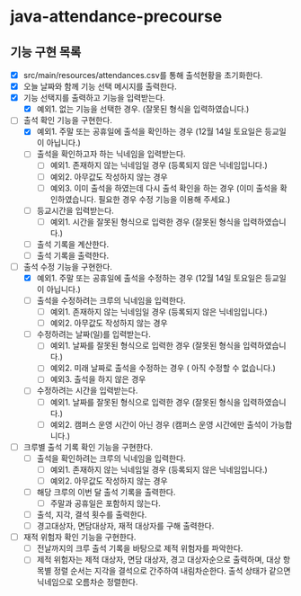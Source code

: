 # java-attendance-precourse

## 기능 구현 목록

- [x] src/main/resources/attendances.csv를 통해 출석현황을 초기화한다.
- [x] 오늘 날짜와 함께 기능 선택 메시지를 출력한다.
- [x] 기능 선택지를 출력하고 기능을 입력받는다.
    - [x] 예외1. 없는 기능을 선택한 경우. (잘못된 형식을 입력하였습니다.)
- [ ] 출석 확인 기능을 구현한다.
    - [x] 예외1. 주말 또는 공휴일에 출석을 확인하는 경우 (12월 14일 토요일은 등교일이 아닙니다.)
    - [ ] 출석을 확인하고자 하는 닉네임을 입력받는다.
        - [ ] 예외1. 존재하지 않는 닉네임일 경우 (등록되지 않은 닉네임입니다.)
        - [ ] 예외2. 아무값도 작성하지 않는 경우
        - [ ] 예외3. 이미 출석을 하였는데 다시 출석 확인을 하는 경우 (이미 출석을 확인하였습니다. 필요한 경우 수정 기능을 이용해 주세요.)
    - [ ] 등교시간을 입력받는다.
        - [ ] 예외1. 시간을 잘못된 형식으로 입력한 경우 (잘못된 형식을 입력하였습니다.)
    - [ ] 출석 기록을 계산한다.
    - [ ] 출석 기록을 출력한다.
- [ ] 출석 수정 기능을 구현한다.
    - [x] 예외1. 주말 또는 공휴일에 출석을 수정하는 경우 (12월 14일 토요일은 등교일이 아닙니다.)
    - [ ] 출석을 수정하려는 크루의 닉네임을 입력한다.
        - [ ] 예외1. 존재하지 않는 닉네임일 경우 (등록되지 않은 닉네임입니다.)
        - [ ] 예외2. 아무값도 작성하지 않는 경우
    - [ ] 수정하려는 날짜(일)를 입력받는다.
        - [ ] 예외1. 날짜를 잘못된 형식으로 입력한 경우 (잘못된 형식을 입력하였습니다.)
        - [ ] 예외2. 미래 날짜로 출석을 수정하는 경우 ( 아직 수정할 수 없습니다.)
        - [ ] 예외3. 출석을 하지 않은 경우
    - [ ] 수정하려는 시간을 입력받는다.
        - [ ] 예외1. 날짜를 잘못된 형식으로 입력한 경우 (잘못된 형식을 입력하였습니다.)
        - [ ] 예외2. 캠퍼스 운영 시간이 아닌 경우 (캠퍼스 운영 시간에만 출석이 가능합니다.)
- [ ] 크루별 출석 기록 확인 기능을 구현한다.
    - [ ] 출석을 확인하려는 크루의 닉네임을 입력한다.
        - [ ] 예외1. 존재하지 않는 닉네임일 경우 (등록되지 않은 닉네임입니다.)
        - [ ] 예외2. 아무값도 작성하지 않는 경우
    - [ ] 해당 크루의 이번 달 출석 기록을 출력한다.
        - [ ] 주말과 공휴일은 포함하지 않는다.
    - [ ] 출석, 지각, 결석 횟수를 출력한다.
    - [ ] 경고대상자, 면담대상자, 재적 대상자를 구해 출력한다.
- [ ] 재적 위험자 확인 기능을 구현한다.
    - [ ] 전날까지의 크루 출석 기록을 바탕으로 제적 위험자를 파악한다.
    - [ ] 제적 위험자는 제적 대상자, 면담 대상자, 경고 대상자순으로 출력하며, 대상 항목별 정렬 순서는 지각을 결석으로 간주하여 내림차순한다. 출석 상태가 같으면 닉네임으로 오름차순 정렬한다.